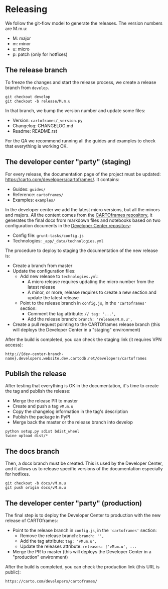 # Releasing

We follow the git-flow model to generate the releases. The version numbers are M.m.u:

- M: major
- m: minor
- u: micro
- p: patch (only for hotfixes)

## The release branch

To freeze the changes and start the release process, we create a release branch from `develop`.

```
git checkout develop
git checkout -b release/M.m.u
```

In that branch, we bump the version number and update some files:

- Version: `cartoframes/_version.py`
- Changelog: CHANGELOG.md
- Readme: README.rst

For the QA we recommend running all the guides and examples to check that everything is working OK.

## The developer center "party" (staging)

For every release, the documentation page of the project must be updated: https://carto.com/developers/cartoframes/. It contains:

- Guides: `guides/`
- Reference: `cartoframes/`
- Examples: `examples/`

In the developer center we add the latest micro versions, but all the minors and majors. All the content comes from the [CARTOframes repository](https://github.com/CartoDB/cartoframes), it generates the final docs from markdown files and notebooks based on two configuration documents in the [Developer Center repository](https://github.com/CartoDB/developers):

- Config file: `grunt-tasks/config.js`
- Technologies: `_app/_data/technologies.yml`

The procedure to deploy to staging the documentation of the new release is:

- Create a branch from master
- Update the configuration files:
  - Add new release to `technologies.yml`:
    - A micro release requires updating the micro number from the latest release
    - A minor, or more, release requires to create a new section and update the latest release
  - Point to the release branch in `config.js`, in the `'cartoframes'` section:
    - Comment the tag attribute: `// tag: '...',`
    - Add the release branch: `branch: 'release/M.m.u',`
- Create a pull request pointing to the CARTOframes release branch (this will deploys the Developer Center in a "staging" environment)

After the build is completed, you can check the staging link (it requires VPN access):

`http://{dev-center-branch-name}.developers.website.dev.cartodb.net/developers/cartoframes`

## Publish the release

After testing that everything is OK in the documentation, it's time to create the tag and publish the release:

- Merge the release PR to master
- Create and push a tag `vM.m.u`
- Copy the changelog information in the tag's description
- Publish the package in PyPI
- Merge back the master or the release branch into develop

```
python setup.py sdist bdist_wheel
twine upload dist/*
```

## The docs branch

Then, a docs branch must be created. This is used by the Developer Center, and it allows us to release specific versions of the documentation especially for hotfixes.

```
git checkout -b docs/vM.m.u
git push origin docs/vM.m.u
```

## The developer center "party" (production)

The final step is to deploy the Developer Center to production with the new release of CARTOframes:

- Point to the release branch in `config.js`, in the `'cartoframes'` section:
  - Remove the release branch: `branch: '',`
  - Add the tag attribute: `tag: 'vM.m.u',`
  - Update the releases attribute: `releases: ['vM.m.u', ...`
- Merge the PR to master (this will deploys the Developer Center in a "production" environment)

After the build is completed, you can check the production link (this URL is public):

`https://carto.com/developers/cartoframes/`